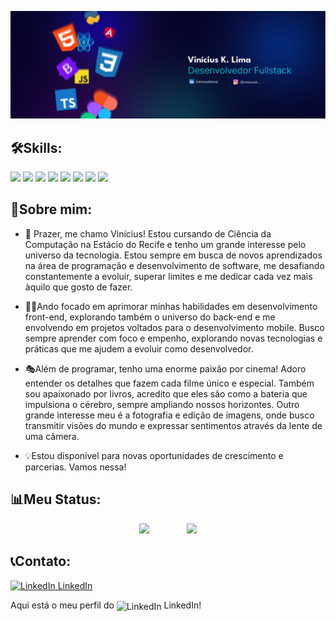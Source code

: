 <p align="center">
  <img src="./banner.png" alt="banner github"/>
</p>

## 🛠️Skills:
<div>
  <img width="6%" src="https://cdn.jsdelivr.net/gh/devicons/devicon/icons/html5/html5-original.svg" />
  <img width="6%" src="https://cdn.jsdelivr.net/gh/devicons/devicon/icons/css3/css3-original.svg" />
  <img width="6%" border-radius="5%" src="https://cdn.jsdelivr.net/gh/devicons/devicon/icons/javascript/javascript-original.svg" />
  <img width="6%" src="https://cdn.jsdelivr.net/gh/devicons/devicon/icons/bootstrap/bootstrap-original.svg" />
  <img width="6%" src="https://cdn.jsdelivr.net/gh/devicons/devicon/icons/python/python-original.svg" />
  <img width="6%" src="https://cdn.jsdelivr.net/gh/devicons/devicon/icons/typescript/typescript-original.svg" />
  <img width="6%" src="https://cdn.jsdelivr.net/gh/devicons/devicon/icons/figma/figma-original.svg" />
  <img width="6%" src="https://cdn.jsdelivr.net/gh/devicons/devicon/icons/ionic/ionic-original.svg" />
</div>

## 👤Sobre mim:
- 👋 Prazer, me chamo Vinícius! Estou cursando de Ciência da Computação na Estácio do Recife e tenho um grande interesse pelo universo da tecnologia. Estou sempre em busca de novos aprendizados na área de programação e desenvolvimento de software, me desafiando constantemente a evoluir, superar limites e me dedicar cada vez mais àquilo que gosto de fazer.

- 👨‍💻Ando focado em aprimorar minhas habilidades em desenvolvimento front-end, explorando também o universo do back-end e me envolvendo em projetos voltados para o desenvolvimento mobile. Busco sempre aprender com foco e empenho, explorando novas tecnologias e práticas que me ajudem a evoluir como desenvolvedor.

- 🎭Além de programar, tenho uma enorme paixão por cinema! Adoro entender os detalhes que fazem cada filme único e especial. Também sou apaixonado por livros, acredito que eles são como a bateria que impulsiona o cérebro, sempre ampliando nossos horizontes. Outro grande interesse meu é a fotografia e edição de imagens, onde busco transmitir visões do mundo e expressar sentimentos através da lente de uma câmera.

- 💡Estou disponível para novas oportunidades de crescimento e parcerias. Vamos nessa!

## 📊Meu Status:

<p align="center">
  <img width="36%" src="https://github-readme-stats.vercel.app/api/top-langs?username=viniciusklima&hide=c%23,scss&include_all_commits=true&show_icons=true&theme=algolia&layout=compact&hide_border=true&border_radius=15"/>
  &nbsp;&nbsp;&nbsp;&nbsp;&nbsp;&nbsp;&nbsp;&nbsp;&nbsp;&nbsp;&nbsp;&nbsp;&nbsp;
  <img width="50%" src="https://streak-stats.demolab.com?user=viniciusklima&theme=algolia&hide_border=true&date_format=M%20j%5B%2C%20Y%5D&border_radius=15"/>
</p>

## 📞Contato:
<a href="https://www.linkedin.com/in/seu-linkedin" target="_blank">
  <img src="https://cdn.jsdelivr.net/gh/devicons/devicon/icons/linkedin/linkedin-original.svg" alt="LinkedIn" width="20" />
  LinkedIn
</a>

<p>
  Aqui está o meu perfil do 
  <span style="vertical-align: middle;">
    <img src="https://cdn.jsdelivr.net/gh/devicons/devicon/icons/linkedin/linkedin-original.svg" alt="LinkedIn" width="20" style="vertical-align: middle;"/>
  </span>
  LinkedIn!
</p>








